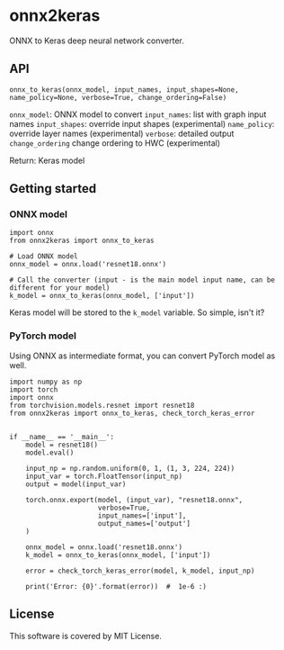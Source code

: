 # onnx2keras

ONNX to Keras deep neural network converter.

## API

`onnx_to_keras(onnx_model, input_names, input_shapes=None, name_policy=None, verbose=True, change_ordering=False)`

`onnx_model`: ONNX model to convert
`input_names`: list with graph input names
`input_shapes`: override input shapes (experimental)
`name_policy`: override layer names (experimental)
`verbose`: detailed output
`change_ordering` change ordering to HWC (experimental)

Return: Keras model


## Getting started

### ONNX model
```
import onnx
from onnx2keras import onnx_to_keras

# Load ONNX model
onnx_model = onnx.load('resnet18.onnx')

# Call the converter (input - is the main model input name, can be different for your model)
k_model = onnx_to_keras(onnx_model, ['input'])

```

Keras model will be stored to the `k_model` variable. So simple, isn't it?


### PyTorch model

Using ONNX as intermediate format, you can convert PyTorch model as well.

```
import numpy as np
import torch
import onnx
from torchvision.models.resnet import resnet18
from onnx2keras import onnx_to_keras, check_torch_keras_error


if __name__ == '__main__':
    model = resnet18()
    model.eval()

    input_np = np.random.uniform(0, 1, (1, 3, 224, 224))
    input_var = torch.FloatTensor(input_np)
    output = model(input_var)

    torch.onnx.export(model, (input_var), "resnet18.onnx",
                      verbose=True,
                      input_names=['input'],
                      output_names=['output']
    )

    onnx_model = onnx.load('resnet18.onnx')
    k_model = onnx_to_keras(onnx_model, ['input'])

    error = check_torch_keras_error(model, k_model, input_np)

    print('Error: {0}'.format(error))  #  1e-6 :)
```


## License
This software is covered by MIT License.
